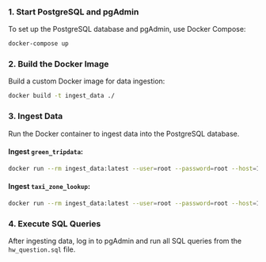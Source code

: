 ### 1. Start PostgreSQL and pgAdmin
To set up the PostgreSQL database and pgAdmin, use Docker Compose:
```bash
docker-compose up
```

### 2. Build the Docker Image
Build a custom Docker image for data ingestion:
```bash
docker build -t ingest_data ./
```

### 3. Ingest Data
Run the Docker container to ingest data into the PostgreSQL database.

#### Ingest `green_tripdata`:
```bash
docker run --rm ingest_data:latest --user=root --password=root --host=192.168.1.133 --port=5432 --db=ny_taxi --table_name=green_tripdata --url=https://github.com/DataTalksClub/nyc-tlc-data/releases/download/green/green_tripdata_2019-09.csv.gz
```

#### Ingest `taxi_zone_lookup`:
```bash
docker run --rm ingest_data:latest --user=root --password=root --host=192.168.1.133 --port=5432 --db=ny_taxi --table_name=taxi_zone_lookup --url=https://s3.amazonaws.com/nyc-tlc/misc/taxi+_zone_lookup.csv
```

### 4. Execute SQL Queries
After ingesting data, log in to pgAdmin and run all SQL queries from the `hw_question.sql` file.
